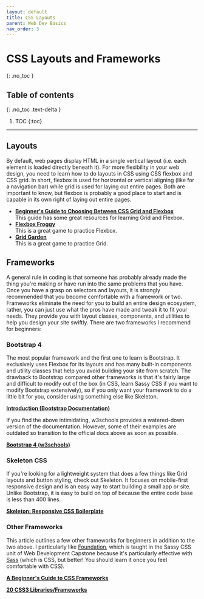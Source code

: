 ```yaml
---
layout: default
title: CSS Layouts
parent: Web Dev Basics
nav_order: 3
---
```


# CSS Layouts and Frameworks

{: .no_toc }

## Table of contents

{: .no_toc .text-delta }

1. TOC
   {:toc}

---

## Layouts

By default, web pages display HTML in a single vertical layout (i.e. each element is loaded directly beneath it). For more flexibility in your web design, you need to learn how to do layouts in CSS using CSS flexbox and CSS grid. In short, flexbox is used for horizontal or vertical aligning (like for a navigation bar) while grid is used for laying out entire pages. Both are important to know, but flexbox is probably a good place to start and is capable in its own right of laying out entire pages.

- <b><a href="https://medium.com/youstart-labs/beginners-guide-to-choose-between-css-grid-and-flexbox-783005dd2412">Beginner's Guide to Choosing Between CSS Grid and Flexbox</a></b><br>This guide has some great resources for learning Grid and Flexbox.
- <b><a href="https://codepip.com/games/flexbox-froggy/">Flexbox Froggy</a></b><br>This is a great game to practice Flexbox.
- <b><a href="https://codepip.com/games/grid-garden/">Grid Garden</a></b><br>This is a great game to practice Grid.

## Frameworks

A general rule in coding is that someone has probably already made the thing you're making or have run into the same problems that you have. Once you have a grasp on selectors and layouts, it is strongly recommended that you become comfortable with a framework or two. Frameworks eliminate the need for you to build an entire design ecosystem, rather, you can just use what the pros have made and tweak it to fit your needs. They provide you with layout classes, components, and utilities to help you design your site swiftly. There are two frameworks I recommend for beginners:

### Bootstrap 4

The most popular framework and the first one to learn is Bootstrap. It exclusively uses Flexbox for its layouts and has many built-in components and utility classes that help you avoid building your site from scratch. The drawback to Bootstrap compared other frameworks is that it's fairly large and difficult to modify out of the box (in CSS, learn Sassy CSS if you want to modify Bootstrap extensively), so if you only want your framework to do a little bit for you, consider using something else like Skeleton.

<b><a href="https://getbootstrap.com/docs/4.4/getting-started/introduction/">Introduction (Bootstrap Documentation)</a></b>

If you find the above intimidating, w3schools provides a watered-down version of the documentation. However, some of their examples are outdated so transition to the official docs above as soon as possible.

<b><a href="https://www.w3schools.com/bootstrap4/default.asp">Bootstrap 4 (w3schools)</a></b>

### Skeleton CSS

If you're looking for a lightweight system that does a few things like Grid layouts and button styling, check out Skeleton. It focuses on mobile-first responsive design and is an easy way to start building a small app or site. Unlike Bootstrap, it is easy to build on top of because the entire code base is less than 400 lines.

<b><a href="http://getskeleton.com/">Skeleton: Responsive CSS Boilerplate</a></b>

### Other Frameworks

This article outlines a few other frameworks for beginners in addition to the two above. I particularly like <a href="https://get.foundation/sites.html">Foundation</a>, which is taught in the Sassy CSS unit of Web Development Capstone because it's particularly effective with <a href="https://sass-lang.com/">Sass</a> (which is CSS, but better! You should learn it once you feel comfortable with CSS).

<b><a href="https://medium.com/swlh/a-beginners-guide-to-css-frameworks-7bdfb9a1acb0">A Beginner's Guide to CSS Frameworks</a></b>

<b>
<a href="https://dev.to/chetan_atrawalkar/20-best-css3-library-for-developers-58p ">20 CSS3 Libraries/Frameworks</a>
</b>

